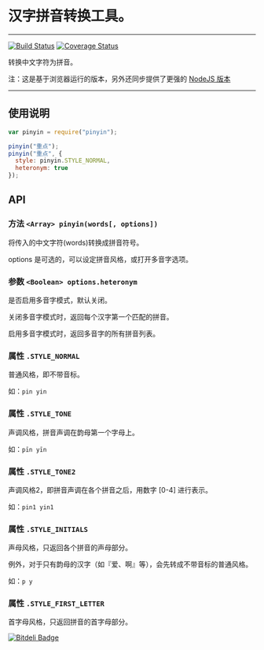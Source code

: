 # 汉字拼音转换工具。

---

[![Build Status](https://secure.travis-ci.org/hotoo/pinyin.png?branch=master)](https://travis-ci.org/hotoo/pinyin)
[![Coverage Status](https://coveralls.io/repos/hotoo/pinyin/badge.png?branch=master)](https://coveralls.io/r/hotoo/pinyin)

转换中文字符为拼音。

注：这是基于浏览器运行的版本，另外还同步提供了更强的 [NodeJS 版本](https://github.com/hotoo/node-pinyin)

---

## 使用说明

```javascript
var pinyin = require("pinyin");

pinyin("重点");
pinyin("重点", {
  style: pinyin.STYLE_NORMAL,
  heteronym: true
});
```

## API

### 方法 `<Array> pinyin(words[, options])`

将传入的中文字符(words)转换成拼音符号。

options 是可选的，可以设定拼音风格，或打开多音字选项。

### 参数 `<Boolean> options.heteronym`

是否启用多音字模式，默认关闭。

关闭多音字模式时，返回每个汉字第一个匹配的拼音。

启用多音字模式时，返回多音字的所有拼音列表。

### 属性 `.STYLE_NORMAL`

普通风格，即不带音标。

如：`pin yin`

### 属性 `.STYLE_TONE`

声调风格，拼音声调在韵母第一个字母上。

如：`pīn yīn`

### 属性 `.STYLE_TONE2`

声调风格2，即拼音声调在各个拼音之后，用数字 [0-4] 进行表示。

如：`pin1 yin1`

### 属性 `.STYLE_INITIALS`

声母风格，只返回各个拼音的声母部分。

例外，对于只有韵母的汉字（如『爱、啊』等），会先转成不带音标的普通风格。

如：`p y`

### 属性 `.STYLE_FIRST_LETTER`

首字母风格，只返回拼音的首字母部分。


[![Bitdeli Badge](https://d2weczhvl823v0.cloudfront.net/hotoo/pinyin.js/trend.png)](https://bitdeli.com/free "Bitdeli Badge")

